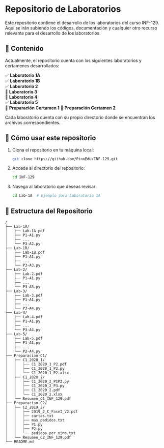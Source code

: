 # Repositorio de Laboratorios

Este repositorio contiene el desarrollo de los laboratorios del curso INF-129. Aquí se irán subiendo los códigos, documentación y cualquier otro recurso relevante para el desarrollo de los laboratorios.

## 📂 Contenido

Actualmente, el repositorio cuenta con los siguientes laboratorios y certamenes desarrollados:

✅ **Laboratorio 1A**  
✅ **Laboratorio 1B**  
✅ **Laboratorio 2**  
🚧 **Laboratorio 3**  
🚧 **Laboratorio 4**  
✅ **Laboratorio 5**  
📘 **Preparación Certamen 1**
📘 **Preparación Certamen 2**

Cada laboratorio cuenta con su propio directorio donde se encuentran los archivos correspondientes.

## 🚀 Cómo usar este repositorio

1. Clona el repositorio en tu máquina local:
   ```sh
   git clone https://github.com/PinoEdu/INF-129.git
   ```
2. Accede al directorio del repositorio:
   ```sh
   cd INF-129
   ```
3. Navega al laboratorio que deseas revisar:
   ```sh
   cd Lab-1A  # Ejemplo para Laboratorio 1A
   ```

## 📌 Estructura del Repositorio

```
/
├── Lab-1A/
│   ├── Lab-1A.pdf
│   ├── P1-A1.py
│   ├── ...
│   └── P3-A2.py
├── Lab-1B/
│   ├── Lab-1B.pdf
│   ├── P1-A1.py
│   ├── ...
│   └── P3-A3.py
├── Lab-2/
│   ├── Lab-2.pdf
│   ├── P1-A1.py
│   ├── ...
│   └── P3-A3.py
├── Lab-3/
│   ├── Lab-3.pdf
│   ├── P1-A1.py
│   ├── ...
│   └── P3-A4.py
├── Lab-4/
│   ├── Lab-4.pdf
│   ├── P1-A1.py
│   ├── ...
│   └── P3-A4.py
├── Lab-5/
│   ├── Lab-5.pdf
│   ├── P1-A1.py
│   ├── ...
│   └── P2-A4.py
├── Preparacion-C1/
│   ├── C1_2020_1/
│   │   ├── C1_2020_1_P2.pdf
│   │   ├── C1_2020_1_P2.py
│   │   └── C1_2020_1_P2.xlsx
│   ├── C1_2020_2/
│   │   ├── C1_2020_2_P1P2.py
│   │   ├── C1_2020_2_P3.py
│   │   ├── C1_2020_2.pdf
│   │   └── C1_2020_2.xlsx
│   └── Resumen_C1_INF_129.pdf
├── Preparacion-C2/
│   ├── C2_2019_2/
│   │   ├── 2019_2_C_FaseI_V2.pdf
│   │   ├── cartas.txt
│   │   ├── mas_pedidos.txt
│   │   ├── P1.py
│   │   ├── P2.py
│   │   └── pedidos_por_nino.txt
│   └── Resumen_C2_INF_129.pdf
└── README.md
```
